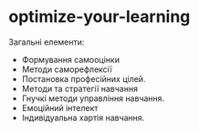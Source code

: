 # optimize-your-learning

Загальні елементи:
* Формування самооцінки
* Методи саморефлексії
* Постановка професійних цілей.
* Методи та стратегії навчання
* Гнучкі методи управління навчання. 
* Емоційний інтелект
* Індивідуальна хартія навчання.